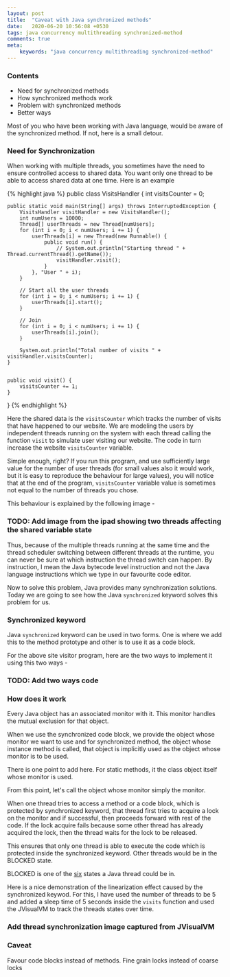 ```yaml
---
layout: post
title:  "Caveat with Java synchronized methods"
date:   2020-06-20 10:56:08 +0530
tags: java concurrency multithreading synchronized-method
comments: true
meta:
    keywords: "java concurrency multithreading synchronized-method"
---
```


### Contents
- Need for synchronized methods
- How synchronized methods work
- Problem with synchronized methods
- Better ways


Most of you who have been working with Java language, would be aware of the synchronized method. If not, here is a small detour.

### Need for Synchronization

When working with multiple threads, you sometimes have the need to ensure controlled access to shared data. You want only one thread to be able to access shared data at one time. Here is an example

{% highlight java %}
public class VisitsHandler {
    int visitsCounter = 0;
    
    public static void main(String[] args) throws InterruptedException {
        VisitsHandler visitHandler = new VisitsHandler();
        int numUsers = 10000;
        Thread[] userThreads = new Thread[numUsers];
        for (int i = 0; i < numUsers; i += 1) {
            userThreads[i] = new Thread(new Runnable() {
                public void run() {
                    // System.out.println("Starting thread " + Thread.currentThread().getName());
                    visitHandler.visit();
                }
            }, "User " + i);
        }

        // Start all the user threads
        for (int i = 0; i < numUsers; i += 1) {
            userThreads[i].start();
        }

        // Join 
        for (int i = 0; i < numUsers; i += 1) {
            userThreads[i].join();
        }

        System.out.println("Total number of visits " + visitHandler.visitsCounter);
    }


    public void visit() {
        visitsCounter += 1;
    }
}
{% endhighlight %}

Here the shared data is the `visitsCounter` which tracks the number of visits that have happened to our website. We are modeling the users by independent threads running on the system with each thread calling the function `visit` to simulate user visiting our website. The code in turn increase the website `visitsCounter` variable.

Simple enough, right? If you run this program, and use sufficiently large value for the number of user threads (for small values also it would work, but it is easy to reproduce the behaviour for large values), you will notice that at the end of the program, `visitsCounter` variable value is sometimes not equal to the number of threads you chose.

This behaviour is explained by the following image - 

### TODO: Add image from the ipad showing two threads affecting the shared variable state

Thus, because of the multiple threads running at the same time and the thread scheduler switching between different threads at the runtime, you can never be sure at which instruction the thread switch can happen. By instruction, I mean the Java bytecode level instruction and not the Java language instructions which we type in our favourite code editor.

Now to solve this problem, Java provides many synchronization solutions. Today we are going to see how the Java `synchronized` keyword solves this problem for us. 

### Synchronized keyword

Java `synchronized` keyword can be used in two forms. One is where we add this to the method prototype and other is to use it as a code block. 

For the above site visitor program, here are the two ways to implement it using this two ways - 

### TODO: Add two ways code



### How does it work

Every Java object has an associated monitor with it. This monitor handles the mutual exclusion for that object.

When we use the synchronized code block, we provide the object whose monitor we want to use and for synchronized method, the object whose instance method is called, that object is implicitly used as the object whose monitor is to be used.

There is one point to add here. For static methods, it the class object itself whose monitor is used.

From this point, let's call the object whose monitor simply the monitor.

When one thread tries to access a method or a code block, which is protected by synchronized keyword, that thread first tries to acquire a lock on the monitor and if successful, then proceeds forward with rest of the code. If the lock acquire fails because some other thread has already acquired the lock, then the thread waits for the lock to be released.

This ensures that only one thread is able to execute the code which is protected inside the synchronized keyword. Other threads would be in the BLOCKED state.

BLOCKED is one of the [six](https://docs.oracle.com/javase/7/docs/api/java/lang/Thread.State.html) states a Java thread could be in.

Here is a nice demonstration of the linearization effect caused by the synchronized keywod. For this, I have used the number of threads to be 5 and added a sleep time of 5 seconds inside the `visits` function and used the JVisualVM to track the threads states over time.

### Add thread synchronization image captured from JVisualVM


### Caveat
Favour code blocks instead of methods.
Fine grain locks instead of coarse locks